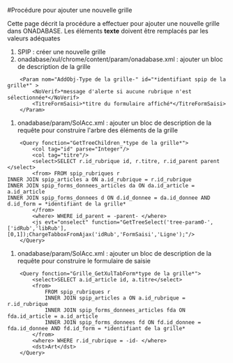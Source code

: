 #Procédure pour ajouter une nouvelle grille

Cette page décrit la procédure a effectuer pour ajouter une nouvelle grille dans ONADABASE.
Les éléments **texte** doivent être remplacés par les valeurs adéquates

  1. SPIP : créer une nouvelle grille
  1. onadabase/xul/chrome/content/param/onadabase.xml : ajouter un bloc de description de la grille
```
	<Param nom="AddObj-Type de la grille-" id="*identifiant spip de la grille*" >
		<NoVerif>*message d'alerte si aucune rubrique n'est sélectionnée*</NoVerif>
		<TitreFormSaisi>*titre du formulaire affiché*</TitreFormSaisi>
	</Param>
```
  1. onadabase/param/SolAcc.xml : ajouter un bloc de description de la requête pour construire l'arbre des éléments de la grille
```
	<Query fonction="GetTreeChildren_*type de la grille*">
		<col tag="id" parse="Integer"/>
		<col tag="titre"/>				
		<select>SELECT r.id_rubrique id, r.titre, r.id_parent parent </select>
		<from> FROM spip_rubriques r
INNER JOIN spip_articles a ON a.id_rubrique = r.id_rubrique
INNER JOIN spip_forms_donnees_articles da ON da.id_article = a.id_article
INNER JOIN spip_forms_donnees d ON d.id_donnee = da.id_donnee AND d.id_form = *identifiant de la grille*
		</from>
		<where> WHERE id_parent = -parent- </where>				
		<js evt="onselect" function="GetTreeSelect('tree-param0-',['idRub','libRub'],[0,1]);ChargeTabboxFromAjax('idRub','FormSaisi','Ligne');"/>
	</Query>
```
  1. onadabase/param/SolAcc.xml : ajouter un bloc de description de la requête pour construire le formulaire de saisie
```
	<Query fonction="Grille_GetXulTabForm*type de la grille*">
		<select>SELECT a.id_article id, a.titre</select>
		<from> 
			FROM spip_rubriques r
			INNER JOIN spip_articles a ON a.id_rubrique = r.id_rubrique
			INNER JOIN spip_forms_donnees_articles fda ON fda.id_article = a.id_article
			INNER JOIN spip_forms_donnees fd ON fd.id_donnee = fda.id_donnee AND fd.id_form = *identifiant de la grille*
		</from>
		<where> WHERE r.id_rubrique = -id- </where>
		<dst>Art</dst>
	</Query>
```
